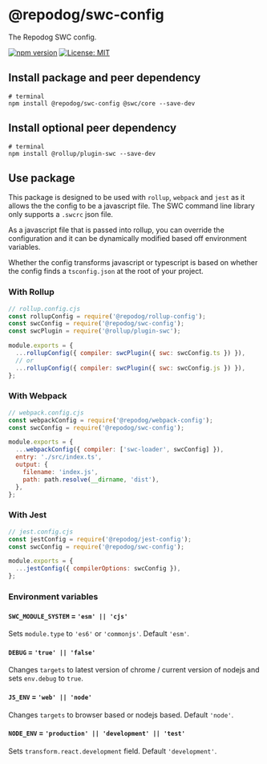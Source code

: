 # @repodog/swc-config

The Repodog SWC config.

[![npm version](https://badge.fury.io/js/%40repodog%2Fswc-config.svg)](https://badge.fury.io/js/%40repodog%2Fswc-config)
[![License: MIT](https://img.shields.io/badge/License-MIT-yellow.svg)](LICENSE)

## Install package and peer dependency

```shell
# terminal
npm install @repodog/swc-config @swc/core --save-dev
```

## Install optional peer dependency

```shell
# terminal
npm install @rollup/plugin-swc --save-dev
```

## Use package

This package is designed to be used with `rollup`, `webpack` and `jest` as it allows the the config to be a javascript file. The SWC command line library only supports a `.swcrc` json file.

As a javascript file that is passed into rollup, you can override the configuration and it can be dynamically modified based off environment variables.

Whether the config transforms javascript or typescript is based on whether the config finds a `tsconfig.json` at the root of your project.

### With Rollup

```javascript
// rollup.config.cjs
const rollupConfig = require('@repodog/rollup-config');
const swcConfig = require('@repodog/swc-config');
const swcPlugin = require('@rollup/plugin-swc');

module.exports = {
  ...rollupConfig({ compiler: swcPlugin({ swc: swcConfig.ts }) }),
  // or
  ...rollupConfig({ compiler: swcPlugin({ swc: swcConfig.js }) }),
};
```

### With Webpack

```javascript
// webpack.config.cjs
const webpackConfig = require('@repodog/webpack-config');
const swcConfig = require('@repodog/swc-config');

module.exports = {
  ...webpackConfig({ compiler: ['swc-loader', swcConfig] }),
  entry: './src/index.ts',
  output: {
    filename: 'index.js',
    path: path.resolve(__dirname, 'dist'),
  },
};
```

### With Jest

```javascript
// jest.config.cjs
const jestConfig = require('@repodog/jest-config');
const swcConfig = require('@repodog/swc-config');

module.exports = {
  ...jestConfig({ compilerOptions: swcConfig }),
};
```

### Environment variables

#### `SWC_MODULE_SYSTEM` = `'esm' || 'cjs'`

Sets `module.type` to `'es6'` or `'commonjs'`. Default `'esm'`.

#### `DEBUG` = `'true' || 'false'`

Changes `targets` to latest version of chrome / current version of nodejs and sets `env.debug` to `true`.

#### `JS_ENV` = `'web' || 'node'`

Changes `targets` to browser based or nodejs based. Default `'node'`.

#### `NODE_ENV` = `'production' || 'development' || 'test'`

Sets `transform.react.development` field. Default `'development'`.
